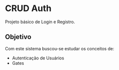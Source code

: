 # CRUD Auth

Projeto básico de Login e Registro.

## Objetivo

Com este sistema buscou-se estudar os conceitos de:

- Autenticação de Usuários
- Gates
